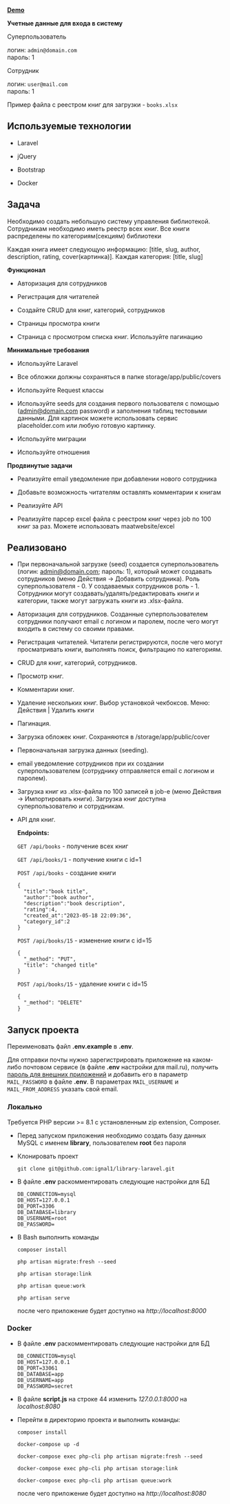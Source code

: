 **[Demo](http://84.38.180.229:86)**

**Учетные данные для входа в систему**

Суперпользователь

логин: `admin@domain.com`  
пароль: 1

Сотрудник

логин: `user@mail.com`  
пароль: 1

Пример файла с реестром книг для загрузки - `books.xlsx`

## Используемые технологии

- Laravel

- jQuery

- Bootstrap

- Docker

## Задача

Необходимо создать небольшую систему управления библиотекой. Сотрудникам необходимо иметь реестр всех книг. Все книги распределены по категориям(секциям) библиотеки

Каждая книга имеет следующую информацию: [title, slug, author, description, rating, cover(картинка)]. Каждая категория: [title, slug]

**Функционал**

- Авторизация для сотрудников

- Регистрация для читателей

- Создайте CRUD для книг, категорий, сотрудников

- Страницы просмотра книги

- Страница с просмотром списка книг. Используйте пагинацию

**Минимальные требования**

- Используйте Laravel

- Все обложки должны сохраняться в папке storage/app/public/covers

- Используйте Request классы

- Используйте seeds для создания первого пользователя с помощью (admin@domain.com password) и заполнения таблиц тестовыми данными.
Для картинок можете использовать сервис placeholder.com или любую готовую картинку.

- Используйте миграции

- Используйте отношения

**Продвинутые задачи**

- Реализуйте email уведомление при добавлении нового сотрудника

- Добавьте возможность читателям оставлять комментарии к книгам

- Реализуйте API
  
- Реализуйте парсер excel файла с реестром книг через job по 100 книг за раз. Можете использовать maatwebsite/excel

## Реализовано

- При первоначальной загрузке (seed) создается суперпользователь (логин: admin@domain.com; пароль: 1), который может создавать сотрудников (меню Действия -> Добавить сотрудника). Роль суперпользователя - 0. У создаваемых сотрудников роль - 1. Сотрудники могут создавать/удалять/редактировать книги и категории, также могут загружать книги из .xlsx-файла.

- Авторизация для сотрудников. Созданные суперпользователем сотрудники получают email с логином и паролем, после чего могут входить в систему со своими правами.

- Регистрация читателей. Читатели регистрируются, после чего могут просматривать книги, выполнять поиск, фильтрацию по категориям.

- CRUD для книг, категорий, сотрудников.

- Просмотр книг.

- Комментарии книг.

- Удаление нескольких книг. Выбор установкой чекбоксов. Меню: Действия | Удалить книги

- Пагинация.

- Загрузка обложек книг. Сохраняются в /storage/app/public/cover

- Первоначальная загрузка данных (seeding).

- email уведомление сотрудников при их создании суперпользователем (сотруднику отправляется email с логином и паролем).

- Загрузка книг из .xlsx-файла по 100 записей в job-е (меню Действия -> Импортировать книги). Загрузка книг доступна суперпользователю и сотрудникам.

- API для книг. 
  
  **Endpoints:**

  `GET /api/books` - получение всех книг

  `GET /api/books/1` - получение книги с id=1
  
  `POST /api/books` - создание книги
  
  ``` 
  {
    "title":"book title",
    "author":"book author",
    "description":"book description",
    "rating":4,
    "created_at":"2023-05-18 22:09:36",
    "category_id":2
  }
  ```

  `POST /api/books/15` - изменение книги с id=15

  ```
  {
    "_method": "PUT",
    "title": "changed title"
  }
  ```

  `POST /api/books/15` - удаление книги с id=15

  ```
  {
    "_method": "DELETE"
  }
  ```

## Запуск проекта

Переименовать файл **.env.example** в **.env**.

Для отправки почты нужно зарегистрировать приложение на каком-либо почтовом сервисе (в файле **.env** настройки для mail.ru), получить [пароль для внешних приложений](https://help.mail.ru/mail/security/protection/external) и добавить его в параметр `MAIL_PASSWORD` в файле **.env**. В параметрах `MAIL_USERNAME` и `MAIL_FROM_ADDRESS` указать свой email.

### Локально

Требуется PHP версии >= 8.1 с установленным zip extension, Composer.

- Перед запуском приложения необходимо создать базу данных MySQL с именем **library**, пользователем **root** без пароля

- Клонировать проект

  `git clone git@github.com:ignal1/library-laravel.git`

- В файле **.env** раскомментировать следующие настройки для БД

    ```
    DB_CONNECTION=mysql
    DB_HOST=127.0.0.1
    DB_PORT=3306
    DB_DATABASE=library
    DB_USERNAME=root
    DB_PASSWORD=
    ```

- В Bash выполнить команды

  `composer install`

  `php artisan migrate:fresh --seed`

  `php artisan storage:link`

  `php artisan queue:work`

  `php artisan serve`

  после чего приложение будет доступно на *http://localhost:8000*

### Docker

- В файле **.env** раскомментировать следующие настройки для БД

    ```
    DB_CONNECTION=mysql
    DB_HOST=127.0.0.1
    DB_PORT=33061
    DB_DATABASE=app
    DB_USERNAME=app
    DB_PASSWORD=secret
    ```
  
- В файле **script.js** на строке 44 изменить *127.0.0.1:8000* на *localhost:8080*
  
- Перейти в директорию проекта и выполнить команды:

  `composer install`

  `docker-compose up -d`

  `docker-compose exec php-cli php artisan migrate:fresh --seed`
  
  `docker-compose exec php-cli php artisan storage:link`
  
  `docker-compose exec php-cli php artisan queue:work`

  после чего приложение будет доступно на *http://localhost:8080*


